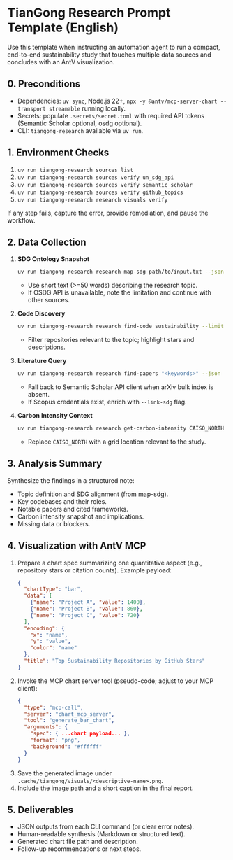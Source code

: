 # TianGong Research Prompt Template (English)

Use this template when instructing an automation agent to run a compact, end-to-end sustainability study that touches multiple data sources and concludes with an AntV visualization.

## 0. Preconditions

- Dependencies: `uv sync`, Node.js 22+, `npx -y @antv/mcp-server-chart --transport streamable` running locally.
- Secrets: populate `.secrets/secret.toml` with required API tokens (Semantic Scholar optional, osdg optional).
- CLI: `tiangong-research` available via `uv run`.

## 1. Environment Checks

1. `uv run tiangong-research sources list`
2. `uv run tiangong-research sources verify un_sdg_api`
3. `uv run tiangong-research sources verify semantic_scholar`
4. `uv run tiangong-research sources verify github_topics`
5. `uv run tiangong-research research visuals verify`

If any step fails, capture the error, provide remediation, and pause the workflow.

## 2. Data Collection

1. **SDG Ontology Snapshot**
   ```bash
   uv run tiangong-research research map-sdg path/to/input.txt --json
   ```
   - Use short text (>=50 words) describing the research topic.
   - If OSDG API is unavailable, note the limitation and continue with other sources.

2. **Code Discovery**
   ```bash
   uv run tiangong-research research find-code sustainability --limit 5 --json
   ```
   - Filter repositories relevant to the topic; highlight stars and descriptions.

3. **Literature Query**
   ```bash
   uv run tiangong-research research find-papers "<keywords>" --json
   ```
   - Fall back to Semantic Scholar API client when arXiv bulk index is absent.
   - If Scopus credentials exist, enrich with `--link-sdg` flag.

4. **Carbon Intensity Context**
   ```bash
   uv run tiangong-research research get-carbon-intensity CAISO_NORTH --json
   ```
   - Replace `CAISO_NORTH` with a grid location relevant to the study.

## 3. Analysis Summary

Synthesize the findings in a structured note:

- Topic definition and SDG alignment (from map-sdg).
- Key codebases and their roles.
- Notable papers and cited frameworks.
- Carbon intensity snapshot and implications.
- Missing data or blockers.

## 4. Visualization with AntV MCP

1. Prepare a chart spec summarizing one quantitative aspect (e.g., repository stars or citation counts). Example payload:
   ```json
   {
     "chartType": "bar",
     "data": [
       {"name": "Project A", "value": 1400},
       {"name": "Project B", "value": 860},
       {"name": "Project C", "value": 720}
     ],
     "encoding": {
       "x": "name",
       "y": "value",
       "color": "name"
     },
     "title": "Top Sustainability Repositories by GitHub Stars"
   }
   ```
2. Invoke the MCP chart server tool (pseudo-code; adjust to your MCP client):
   ```json
   {
     "type": "mcp-call",
     "server": "chart_mcp_server",
     "tool": "generate_bar_chart",
     "arguments": {
       "spec": { ...chart payload... },
       "format": "png",
       "background": "#ffffff"
     }
   }
   ```
3. Save the generated image under `.cache/tiangong/visuals/<descriptive-name>.png`.
4. Include the image path and a short caption in the final report.

## 5. Deliverables

- JSON outputs from each CLI command (or clear error notes).
- Human-readable synthesis (Markdown or structured text).
- Generated chart file path and description.
- Follow-up recommendations or next steps.
